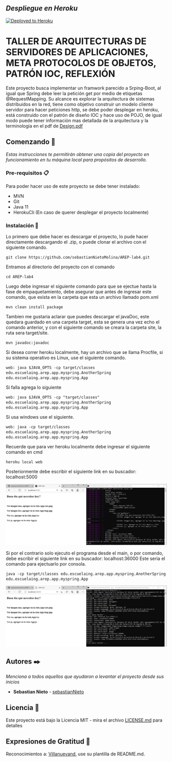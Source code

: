 ## _Despliegue en Heroku_ 
[![Deployed to Heroku](https://www.herokucdn.com/deploy/button.png)](https://lab4arepsebasnieto.herokuapp.com/)

# TALLER DE ARQUITECTURAS DE SERVIDORES DE APLICACIONES, META PROTOCOLOS DE OBJETOS, PATRÓN IOC, REFLEXIÓN

Este proyecto busca implementar un framwork parecido a Srping-Boot, al igual que Spring debe leer la petición get por medio de etiquetas @RequestMapping. Su alcance es explorar la arquitectura de sistemas distribuidos en la red, tiene como objetivo construir un modelo cliente servidor para hacer peticiones http, se debe poder desplegar en heroku, está construido con el patrón de diseño IOC y hace uso de POJO, de igual modo puede tener información mas detallada de la arquitectura y la terminologia en el pdf de [Design.pdf](Design.pdf)

## Comenzando 🚀

_Estas instrucciones te permitirán obtener una copia del proyecto en funcionamiento en tu máquina local para propósitos de desarrollo._

### Pre-requisitos 📋

Para poder hacer uso de este proyecto se debe tener instalado:
 
  * MVN
  * Git
  * Java 11
  * HerokuCli (En caso de querer desplegar el proyecto localmente)

### Instalación 🔧

Lo primero que debe hacer es descargar el proyecto, lo pude hacer directamente descargando el .zip, o puede clonar el archivo con el siguiente comando.

```
git clone https://github.com/sebastianNietoMolina/AREP-lab4.git
```

Entramos al directorio del proyecto con el comando

```
cd AREP-lab4
```

Luego debe ingresar el siguiente comando para que se ejectue hasta la fase de empaquetamiento, debe asegurar que antes de ingresar este comando, que exista en la carpeta que esta un archivo llamado pom.xml

```
mvn clean install package
```

Tambien me gustaria aclarar que puedes descargar el javaDoc, este quedara guardado en una carpeta target, esta se genera una vez echo el comando anterior, y con el siguiente comando se creara la carpeta site, la ruta sera target/site.

```
mvn javadoc:javadoc
```

Si desea correr heroku localmente, hay un archivo que se llama Procfile, si su sistema operativo es Linux, use el siguiente comando.

```
web: java $JAVA_OPTS -cp target/classes edu.escuelaing.arep.app.myspring.AnotherSpring  edu.escuelaing.arep.app.myspring.App
```

Si falla agrega lo siguiente

```
web: java $JAVA_OPTS -cp "target/classes" edu.escuelaing.arep.app.myspring.AnotherSpring  edu.escuelaing.arep.app.myspring.App
```
Si usa windows use el siguiente.

```
web: java -cp target/classes edu.escuelaing.arep.app.myspring.AnotherSpring  edu.escuelaing.arep.app.myspring.App
```

Recuerde que para ver heroku localmente debe ingresar el siguiente comando en cmd 

```
heroku local web
```
Posteriormente debe escribir el siguiente link en su buscador: localhost:5000

![](fotos/herokuLocal.JPG)

Si por el contrario solo ejecuto el programa desde el main, o por comando, debe escribir el siguiente link en su buscador: localhost:36000
Este seria el comando para ejectuarlo por consola.
```
java -cp target/classes edu.escuelaing.arep.app.myspring.AnotherSpring  edu.escuelaing.arep.app.myspring.App
```

![](fotos/local.JPG)


## Autores ✒️

_Menciona a todos aquellos que ayudaron a levantar el proyecto desde sus inicios_

* **Sebastian Nieto** - [sebastianNieto](https://github.com/sebastianNietoMolina)

## Licencia 📄

Este proyecto está bajo la Licencia MIT - mira el archivo [LICENSE.md](LICENSE.md) para detalles

## Expresiones de Gratitud 🎁

Reconocimientos a: [Villanuevand](https://github.com/Villanuevand), use su plantilla de README.md.
